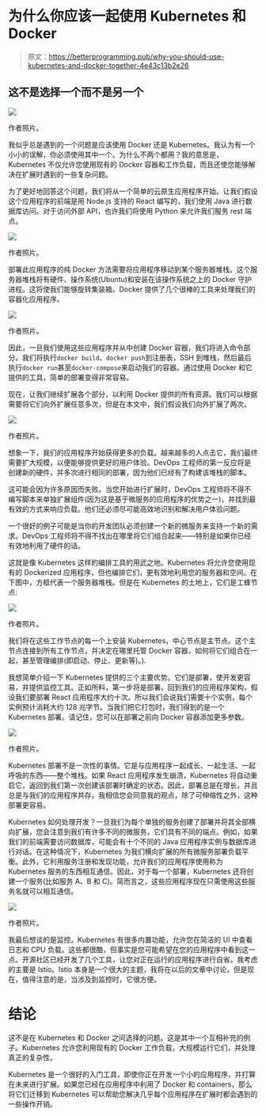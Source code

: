 # 为什么你应该一起使用 Kubernetes 和 Docker

> 原文：<https://betterprogramming.pub/why-you-should-use-kubernetes-and-docker-together-4e43c13b2e26>

## 这不是选择一个而不是另一个

![](img/d2c9e19f68e1121f9fe7d65f4744c217.png)

作者照片。

我似乎总是遇到的一个问题是应该使用 Docker 还是 Kubernetes。我认为有一个小小的误解，你必须使用其中一个。为什么不两个都用？我的意思是，Kubernetes 不仅允许您使用现有的 Docker 容器和工作负载，而且还使您能够解决在扩展时遇到的一些复杂问题。

为了更好地回答这个问题，我们将从一个简单的云原生应用程序开始。让我们假设这个应用程序的前端是用 Node.js 支持的 React 编写的，我们使用 Java 进行数据库访问。对于访问外部 API，也许我们将使用 Python 来允许我们服务 rest 端点。

![](img/19e7bf579ce684e84bc7ddf678e826cc.png)

作者照片。

部署此应用程序的纯 Docker 方法需要将应用程序移动到某个服务器堆栈。这个服务器堆栈将有硬件、操作系统(Ubuntu)和安装在该操作系统之上的 Docker 守护进程。这将使我们能够旋转集装箱。Docker 提供了几个很棒的工具来处理我们的容器化应用程序。

![](img/53bd115545e7c9e112b564ab4e0df26b.png)

作者照片。

因此，一旦我们使用这些应用程序并从中创建 Docker 容器，我们将进入命令部分。我们将执行`docker build`、`docker push`到注册表，SSH 到堆栈，然后最后执行`docker run`甚至`docker-compose`来启动我们的容器。通过使用 Docker 和它提供的工具，简单的部署变得非常容易。

现在，让我们继续扩展各个部分，以利用 Docker 提供的所有资源。我们可以根据需要将它们向外扩展任意多次，但是在本文中，我们假设我们向外扩展了两次。

![](img/bb6fb4834e919ae823cac97732b61bda.png)

作者照片。

想象一下，我们的应用程序开始获得更多的负载。越来越多的人点击它，我们最终需要扩大规模，以便能够提供更好的用户体验。DevOps 工程师的第一反应将是创建新的硬件，并多次进行相同的部署，因为他们已经有了构建该堆栈的脚本。

这可能会因为许多原因而失败。当您开始进行扩展时，DevOps 工程师将不得不编写脚本来单独扩展组件(因为这是基于微服务的应用程序的优势之一)，并找到最有效的方式来响应负载。他们还必须尽可能高效地识别和解决用户体验问题。

一个很好的例子可能是当你的开发团队必须创建一个新的微服务来支持一个新的需求。DevOps 工程师将不得不找出在哪里将它们组合起来——特别是如果你已经有效地利用了硬件的话。

这就是像 Kubernetes 这样的编排工具的用武之地。Kubernetes 将允许您使用现有的 Dockerized 应用程序，但也编排它们，更有效地利用您的服务器和空间。在下图中，方框代表一个服务器堆栈。但是在 Kubernetes 的土地上，它们是工蜂节点:

![](img/e5f695a95412d8b0c71ddcc0c8e1e146.png)

作者照片。

我们将在这些工作节点的每一个上安装 Kubernetes，中心节点是主节点。这个主节点连接到所有工作节点，并决定在哪里托管 Docker 容器，如何将它们组合在一起，甚至管理编排(即启动、停止、更新等)。).

我想简单介绍一下 Kubernetes 提供的三个主要优势。它们是部署，使开发更容易，并提供监控工具。正如所料，第一步将是部署。回到我们的应用程序架构，假设我们要部署 React 应用程序大约十次。所以我们会说我们需要十个实例，每个实例预计消耗大约 128 兆字节。当我们把它打包时，我们得到的是一个 Kubernetes 部署。请记住，您可以在部署之前向 Docker 容器添加更多参数。

![](img/75a95ce5ce61bbe04ba47a8955fefc82.png)

作者照片。

Kubernetes 部署不是一次性的事情。它是与应用程序一起成长、一起生活、一起呼吸的东西——整个堆栈。如果 React 应用程序发生崩溃，Kubernetes 将自动重启它，返回到我们第一次创建该部署时确定的状态。因此，部署总是在增长，并且总是与我们的应用程序共存。我相信您会同意我的观点，除了可伸缩性之外，这种部署更容易。

Kubernetes 如何处理开发？一旦我们为每个单独的服务创建了部署并将其全部横向扩展，您会注意到我们有许多不同的微服务，它们具有不同的端点。例如，如果我们的前端需要访问数据库，可能会有十个不同的 Java 应用程序实例与数据库进行对话。在这种情况下，Kubernetes 为我们横向扩展的所有微服务部署负载平衡。此外，它利用服务注册和发现功能，允许我们的应用程序使用称为 Kubernetes 服务的东西相互通信。因此，对于每一个部署，Kubernetes 还将创建一个服务(比如服务 A、B 和 C)。简而言之，这些应用程序现在只需使用这些服务名就可以相互通信。

![](img/6cc0a9eeb2aaa859a38db1b3de9f34eb.png)

作者照片。

我最后想谈的是监控。Kubernetes 有很多内置功能，允许您在简洁的 UI 中查看日志和 CPU 负载。这些都很酷，但事实是您可能希望在您的应用程序中看到这一点。开源社区已经开发了几个工具，让您对正在运行的应用程序进行自省。我考虑的主要是 Istio。Istio 本身是一个很大的主题，我将在以后的文章中讨论，但是现在，值得注意的是，当涉及到监控时，它很方便。

# 结论

这不是在 Kubernetes 和 Docker 之间选择的问题。这是其中一个互相补充的例子。Kubernetes 允许您利用现有的 Docker 工作负载，大规模运行它们，并处理真正的复杂性。

Kubernetes 是一个很好的入门工具，即使你正在开发一个小的应用程序，并打算在未来进行扩展。如果您已经在应用程序中利用了 Docker 和 containers，那么将它们迁移到 Kubernetes 可以帮助您解决几乎每个应用程序在扩展时都会遇到的一些操作开销。